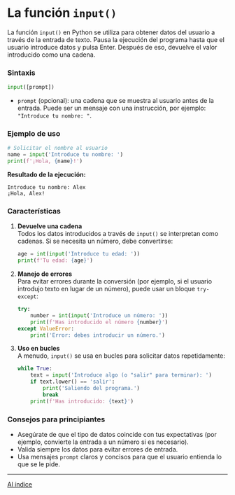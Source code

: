 # La función `input()`
La función `input()` en Python se utiliza para obtener datos del usuario a través de la entrada de texto. Pausa la ejecución del programa hasta que el usuario introduce datos y pulsa Enter. Después de eso, devuelve el valor introducido como una cadena.

### Sintaxis
```python
input([prompt])
```

- `prompt` (opcional): una cadena que se muestra al usuario antes de la entrada. Puede ser un mensaje con una instrucción, por ejemplo: `"Introduce tu nombre: "`.

### Ejemplo de uso
```python
# Solicitar el nombre al usuario
name = input('Introduce tu nombre: ')
print(f'¡Hola, {name}!')
```

**Resultado de la ejecución:**
```
Introduce tu nombre: Alex
¡Hola, Alex!
```

### Características
1. **Devuelve una cadena**  
   Todos los datos introducidos a través de `input()` se interpretan como cadenas. Si se necesita un número, debe convertirse:
   ```python
   age = int(input('Introduce tu edad: '))
   print(f'Tu edad: {age}')
   ```

2. **Manejo de errores**  
   Para evitar errores durante la conversión (por ejemplo, si el usuario introdujo texto en lugar de un número), puede usar un bloque `try-except`:
   ```python
   try:
       number = int(input('Introduce un número: '))
       print(f'Has introducido el número {number}')
   except ValueError:
       print('Error: debes introducir un número.')
   ```

3. **Uso en bucles**  
   A menudo, `input()` se usa en bucles para solicitar datos repetidamente:
   ```python
   while True:
       text = input('Introduce algo (o "salir" para terminar): ')
       if text.lower() == 'salir':
           print('Saliendo del programa.')
           break
       print(f'Has introducido: {text}')
   ```

### Consejos para principiantes
- Asegúrate de que el tipo de datos coincide con tus expectativas (por ejemplo, convierte la entrada a un número si es necesario).
- Valida siempre los datos para evitar errores de entrada.
- Usa mensajes `prompt` claros y concisos para que el usuario entienda lo que se le pide.

---

  [Al índice](https://github.com/hypo69/101_python_computer_games_ru/blob/master/cheat_sheets#readme)
